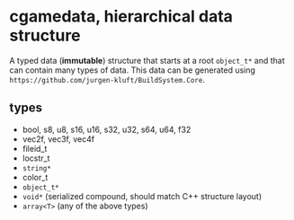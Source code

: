 # cgamedata, hierarchical data structure

A typed data (**immutable**) structure that starts at a root ``object_t*`` and that can contain many types of data.
This data can be generated using ``https://github.com/jurgen-kluft/BuildSystem.Core``.

## types

- bool, s8, u8, s16, u16, s32, u32, s64, u64, f32
- vec2f, vec3f, vec4f
- fileid_t
- locstr_t
- ``string*``
- color_t
- ``object_t*``
- ``void*`` (serialized compound, should match C++ structure layout)
- ``array<T>`` (any of the above types)

